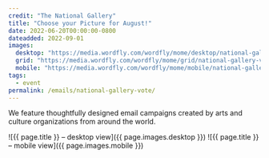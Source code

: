 ```yaml
---
credit: "The National Gallery"
title: "Choose your Picture for August!"
date: 2022-06-20T00:00:00-0800
dateadded: 2022-09-01
images:
  desktop: "https://media.wordfly.com/wordfly/mome/desktop/national-gallery-vote.jpg"
  grid: "https://media.wordfly.com/wordfly/mome/grid/national-gallery-vote.jpg"
  mobile: "https://media.wordfly.com/wordfly/mome/mobile/national-gallery-vote.jpg"
tags:
  - event
permalink: /emails/national-gallery-vote/
---
```

We feature thoughtfully designed email campaigns created by arts and culture organizations from around the world.

![{{ page.title }} – desktop view]({{ page.images.desktop }})
![{{ page.title }} – mobile view]({{ page.images.mobile }})
